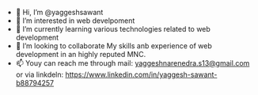 - 👋 Hi, I’m @yaggeshsawant
- 👀 I’m interested in web develpoment
- 🌱 I’m currently learning various technologies related to web development 
- 💞️ I’m looking to collaborate  My skills anb experience of web development in an highly reputed MNC.
- 📫 Youy can reach me through mail: yaggeshnarenedra.s13@gmail.com or via linkdeln: https://www.linkedin.com/in/yaggesh-sawant-b88794257

<!---
yaggeshsawant/yaggeshsawant is a ✨ special ✨ repository because its `README.md` (this file) appears on your GitHub profile.
You can click the Preview link to take a look at your changes.
--->
